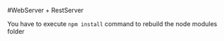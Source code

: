 #WebServer + RestServer

You have to execute ```npm install``` command to rebuild the node modules folder